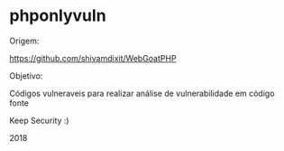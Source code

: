 # phponlyvuln

Origem:

https://github.com/shivamdixit/WebGoatPHP

Objetivo:

Códigos vulneraveis para realizar análise de vulnerabilidade em código fonte

Keep Security :)

2018
